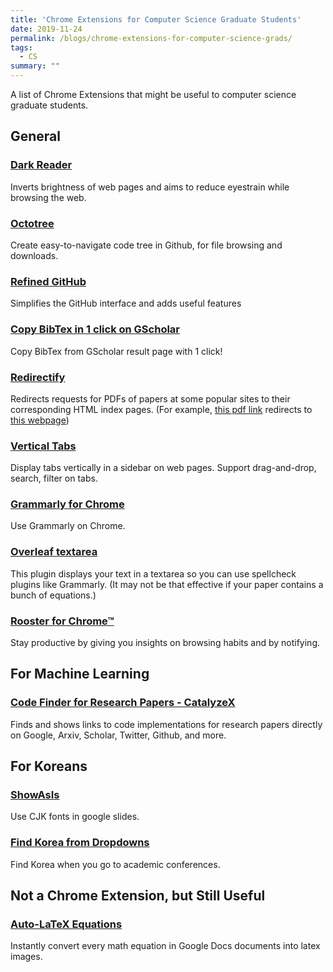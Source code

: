 ```yaml
---
title: 'Chrome Extensions for Computer Science Graduate Students'
date: 2019-11-24
permalink: /blogs/chrome-extensions-for-computer-science-grads/
tags:
  - CS
summary: ""
---
```


A list of Chrome Extensions that might be useful to computer science graduate students.

## General

### [Dark Reader](https://chrome.google.com/webstore/detail/dark-reader/eimadpbcbfnmbkopoojfekhnkhdbieeh)
Inverts brightness of web pages and aims to reduce eyestrain while browsing the web.

### [Octotree](https://chrome.google.com/webstore/detail/octotree/bkhaagjahfmjljalopjnoealnfndnagc)
Create easy-to-navigate code tree in Github, for file browsing and downloads.

### [Refined GitHub](https://chrome.google.com/webstore/detail/refined-github/hlepfoohegkhhmjieoechaddaejaokhf)
Simplifies the GitHub interface and adds useful features

### [Copy BibTex in 1 click on GScholar](https://chrome.google.com/webstore/detail/bib-%E2%80%94-copy-bibtex-in-1-cl/onnmdchfagapkggbhnnjkmllimegclnh/related)
Copy BibTex from GScholar result page with 1 click!

### [Redirectify](https://chrome.google.com/webstore/detail/redirectify/mhjmbfadcbhilcfdhkkepffbnjaghfie)
Redirects requests for PDFs of papers at some popular sites to their corresponding HTML index pages.
(For example, [this pdf link](https://arxiv.org/pdf/1602.07527.pdf) redirects to [this webpage](https://arxiv.org/abs/1602.07527))

### [Vertical Tabs](https://chrome.google.com/webstore/detail/vertical-tabs/pddljdmihkpdfpkgmbhdomeeifpklgnm)
Display tabs vertically in a sidebar on web pages. Support drag-and-drop, search, filter on tabs.

### [Grammarly for Chrome](https://chrome.google.com/webstore/detail/grammarly-for-chrome/kbfnbcaeplbcioakkpcpgfkobkghlhen)
Use Grammarly on Chrome.

### [Overleaf textarea](https://chrome.google.com/webstore/detail/overleaf-textarea/iejmieihafhhmjpoblelhbpdgchbckil/)
This plugin displays your text in a textarea so you can use spellcheck plugins like Grammarly.
(It may not be that effective if your paper contains a bunch of equations.)

### [Rooster for Chrome™](https://chrome.google.com/webstore/detail/rooster-for-chrome/pimolnhbniceppehbgmibnbgcnhpkhfh)
Stay productive by giving you insights on browsing habits and by notifying.

## For Machine Learning

### [Code Finder for Research Papers - CatalyzeX](https://chrome.google.com/webstore/detail/code-finder-for-research/aikkeehnlfpamidigaffhfmgbkdeheil)
Finds and shows links to code implementations for research papers directly on Google, Arxiv, Scholar, Twitter, Github, and more.

## For Koreans

### [ShowAsIs](https://chrome.google.com/webstore/detail/showasis/lehpimiaaocmlkoebjgkokglapbadpdh)
Use CJK fonts in google slides.

### [Find Korea from Dropdowns](https://chrome.google.com/webstore/detail/find-korea-from-dropdowns/lfphjcfkgaiiojhbippbghhdikoibedi)
Find Korea when you go to academic conferences.

## Not a Chrome Extension, but Still Useful

### [Auto-LaTeX Equations](https://gsuite.google.com/marketplace/app/autolatex_equations/850293439076?pann=cwsdp&hl=ko)
Instantly convert every math equation in Google Docs documents into latex images.
